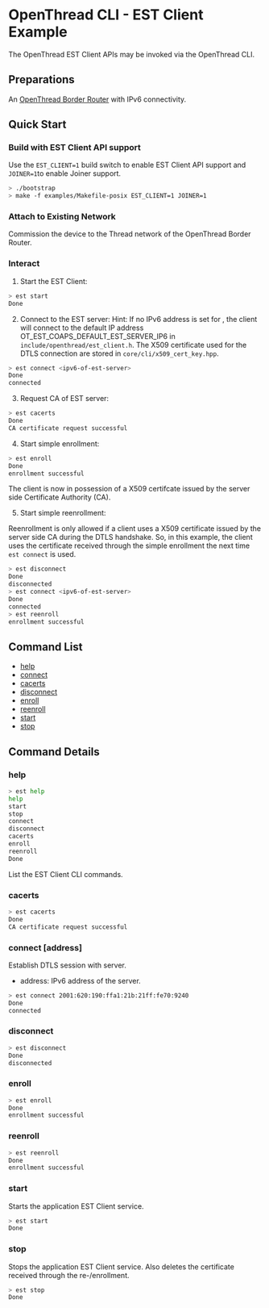 # OpenThread CLI - EST Client Example

The OpenThread EST Client APIs may be invoked via the OpenThread CLI.

## Preparations

An [OpenThread Border Router](https://openthread.io/guides/border-router/) with IPv6 connectivity.

## Quick Start

### Build with EST Client API support

Use the `EST_CLIENT=1` build switch to enable EST Client API support and `JOINER=1`to enable Joiner support.

```bash
> ./bootstrap
> make -f examples/Makefile-posix EST_CLIENT=1 JOINER=1
```

### Attach to Existing Network

Commission the device to the Thread network of the OpenThread Border Router.

### Interact

1. Start the EST Client:

```bash
> est start
Done
```

2. Connect to the EST server: 
Hint: If no IPv6 address is set for <ipv6-of-est-server>, the client will connect to the default IP address 
OT_EST_COAPS_DEFAULT_EST_SERVER_IP6 in `include/openthread/est_client.h`. The X509 certificate used for the
DTLS connection are stored in `core/cli/x509_cert_key.hpp`.

```bash
> est connect <ipv6-of-est-server>
Done
connected
```

3. Request CA of EST server:

```bash
> est cacerts
Done
CA certificate request successful
```

4. Start simple enrollment:

```bash
> est enroll
Done
enrollment successful
```
The client is now in possession of a X509 certifcate issued by the server side Certificate Authority (CA).

5. Start simple reenrollment:

Reenrollment is only allowed if a client uses a X509 certificate issued by the server side CA during the DTLS handshake. So, in this 
example, the client uses the certificate received through the simple enrollment the next time `est connect` is used.  

```bash
> est disconnect
Done
disconnected
> est connect <ipv6-of-est-server>
Done
connected
> est reenroll
enrollment successful
```

## Command List

* [help](#help)
* [connect](#connect-address)
* [cacerts](#cacerts)
* [disconnect](#disconnect)
* [enroll](#enroll)
* [reenroll](#reenroll)
* [start](#start)
* [stop](#stop)

## Command Details

### help

```bash
> est help
help
start
stop
connect
disconnect
cacerts
enroll
reenroll
Done
```

List the EST Client CLI commands.

### cacerts

```bash
> est cacerts
Done
CA certificate request successful
```

### connect \[address\]

Establish DTLS session with server.

* address: IPv6 address of the server.

```bash
> est connect 2001:620:190:ffa1:21b:21ff:fe70:9240
Done
connected
```

### disconnect

```bash
> est disconnect 
Done
disconnected
```

### enroll

```bash
> est enroll
Done
enrollment successful
```

### reenroll

```bash
> est reenroll
Done
enrollment successful
```

### start

Starts the application EST Client service. 

```bash
> est start
Done
```

### stop

Stops the application EST Client service. Also deletes the certificate received through the re-/enrollment.

```bash
> est stop
Done
```
